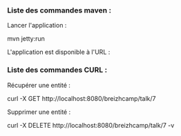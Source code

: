 ### Liste des commandes maven :

Lancer l'application :

mvn jetty:run

L'application est disponible à l'URL :






### Liste des commandes CURL :

Récupérer une entité :

curl -X GET http://localhost:8080/breizhcamp/talk/7

Supprimer une entité :

curl -X DELETE http://localhost:8080/breizhcamp/talk/7 -v






